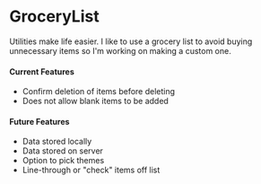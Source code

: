 # GroceryList
Utilities make life easier. I like to use a grocery list to avoid buying unnecessary items so I'm working on making a custom one.

#### Current Features
* Confirm deletion of items before deleting
* Does not allow blank items to be added

#### Future Features
* Data stored locally
* Data stored on server
* Option to pick themes
* Line-through or "check" items off list
